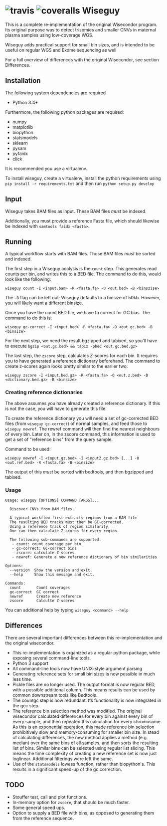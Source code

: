 ![travis](https://travis-ci.org/sndrtj/wisecondor)
![coveralls](https://coveralls.io/github/sndrtj/wisecondor?branch=master)
Wiseguy
=======
This is a complete re-implementation of the original Wisecondor program.
Its original purpose was to detect trisomies and smaller CNVs in 
maternal plasma samples using low-coverage WGS.
 
Wiseguy adds practical support for small bin sizes,
and is intended to be useful on regular WGS and Exome sequencing as well

For a full overview of differences with the original Wisecondor, 
see section Differences.

## Installation

The following system dependencies are required

* Python 3.4+

Furthermore, the following python packages are required:

* numpy
* matplotlib
* biopython
* statsmodels
* sklearn
* pysam
* pyfaidx
* click

It is recommended you use a virtualenv. 

To install wiseguy, create a virtualenv, install the python 
requirements using `pip install -r requirements.txt` and then run
`python setup.py develop`


## Input 

Wiseguy takes BAM files as input. These BAM files _must_ be indexed.
 
Additionally, you must provide a reference Fasta file, which should
likewise be indexed with `samtools faidx <fasta>`.  

## Running

A typical workflow starts with BAM files. Those BAM files _must_ be
sorted and indexed. 

The first step in a Wiseguy analysis is the `count` step. This 
generates read counts per bin, and writes this to a BED file. The 
command to do this, would look like the following:

`wiseguy count -I <input.bam> -R <fasta.fa> -O <out.bed> -B <binszise>`
 
The `-B` flag can be left out: Wiseguy defaults to a binsize of 50kb.
However, you will likely want a different binsize.

Once you have the count BED file, we have to correct for GC bias. The
command to do this is:

`wiseguy gc-correct -I <input.bed> -R <fasta.fa> -O <out.gc.bed> -B <binsize>`

For the next step, we need the result bgzipped and tabixed, so you'll 
have to execute `bgzip <out.gc.bed> && tabix -pbed <out.gc.bed.gz>`

The last step, the `zscore` step, calculates Z-scores for each bin.
It requires you to have generated a reference dictionary beforehand. 
The command to create z-scores again looks pretty similar to the 
earlier two:

`wiseguy zscore -I <input.bed.gz> -R <fasta.fa> -O <out.z.bed> -D <dictionary.bed.gz> -B <binsize>`

### Creating reference dictionaries

The above assumes you have already created a reference dictionary. 
If this is not the case, you will have to generate this file. 

To create the reference dictionary you will need a set of gc-corrected
BED files (from `wiseguy gc-correct`) of normal samples, and feed those
to `wiseguy newref`. The rewref command will then find the nearest
neighbours of every bin. Later on, in the zscore command, this
information is used to get a set of "reference bins" from the query
sample. 

Command to be used:

`wiseguy newref -I <input.gz.bed> -I <input2.gz.bed> [...] -O <out.ref.bed> -R <fasta.fa> -B <binsize>`
 
The output of this _must_ be sorted with bedtools, and then bgzipped
and tabixed. 

### Usage

```
Usage: wiseguy [OPTIONS] COMMAND [ARGS]...

  Discover CNVs from BAM files.

  A typical workflow first extracts regions from a BAM file
  The resulting BED tracks must then be GC-corrected.
  Using a reference track of region similarity,
  One can then calculate Z-scores for every region.

  The following sub-commands are supported:
   - count: count coverage per bin
   - gc-correct: GC-correct bins
   - zscore: calculate Z-scores
   - newref: Generate a new reference dictionary of bin similarities

Options:
  --version  Show the version and exit.
  --help     Show this message and exit.

Commands:
  count       Count coverages
  gc-correct  GC correct
  newref      Create new reference
  zscore      Calculte Z-scores
```

You can additional help by typing `wiseguy <command> --help`

## Differences

There are several important differences between this re-implementation
and the original wisecondor. 
 
* This re-implementation is organized as a regular python package, 
  while exposing several command-line tools. 
* Python 3 support
* All command-line tools now have UNIX-style argument parsing
* Generating reference sets for small bin sizes is now possible in 
  much less time. 
* Pickle files are no longer used. The output format is now regular BED,
  with a possible additional column. This means results can be used by 
  common downstream tools like Bedtools.
* The countgc step is now redundant. Its functionality is now integrated
  in the gcc step. 
* The reference bin selection method was modified. The
  original wisecondor calculated differences for every bin against every
  bin of every sample, and then repeated this calculation for every 
  chromosome. As this is an exponential operation, this made 
  reference bin selection prohibitively slow and memory-consuming for 
  smaller bin size. In stead of calculating differences, the new method
  applies a method (e.g. median) over the same bins of all samples, 
  and then _sorts_ the resulting list of bins. Similar bins can be
  selected using regular list slicing. This means the time complexity 
  of creating a new reference set is now just loglinear. Additional 
  filterings were left the same. 
* Use of the `statsmodels` lowess function, rather than biopython's. 
  This results in a significant speed-up of the gc correction.


## TODO

* Stouffer test, call and plot functions.
* In-memory option for `zscore`, that should be much faster.
* Some general speed ups. 
* Option to supply a BED file with bins, as opposed to generating them
from the reference sequence.